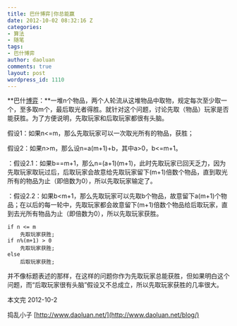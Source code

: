 ```yaml
---
title: 巴什博弈|你总能赢
date: 2012-10-02 08:32:16 Z
categories:
- 算法
- 随笔
tags:
- 巴什博弈
author: daoluan
comments: true
layout: post
wordpress_id: 1110
---
```


**巴什[博弈](http://zh.wikipedia.org/wiki/%E5%8D%9A%E5%BC%88)：**一堆n个物品，两个人轮流从这堆物品中取物，规定每次至少取一个，至多取m个，最后取光者得胜。就针对这个问题，讨论先取（物品）玩家是否能获胜。为了方便说明，先取玩家和后取玩家都很有头脑。

假设1：如果n<=m，那么先取玩家可以一次取光所有的物品，获胜；

假设2：如果n>m，那么设n=a(m+1)+b，其中a>0，b<=m+1。

：假设2.1：如果b==m+1，那么n=(a+1)(m+1)，此时先取玩家已回天乏力，因为先取玩家取玩过后，后取玩家会故意给先取玩家留下(m+1)倍数个物品，直到取光所有的物品为止（即倍数为0），所以先取玩家输定了。

<!-- more -->

：假设2.2：如果b<m+1，那么先取玩家可以先取b个物品，故意留下a(m+1)个物品；在以后的每一轮中，先取玩家都会故意留下(m+1)倍数个物品给后取玩家，直到去光所有物品为止（即倍数为0），所以先取玩家获胜。

    
    if n <= m
    	先取玩家获胜;
    if n%(m+1) > 0
    	先取玩家获胜;
    else
    	后取玩家获胜;


并不像标题表述的那样，在这样的问题你作为先取玩家总能获胜，但如果明白这个问题，而“后取玩家很有头脑”假设又不总成立，所以先取玩家获胜的几率很大。

本文完 2012-10-2

捣乱小子 [http://www.daoluan.net/](http://www.daoluan.net/blog/)
